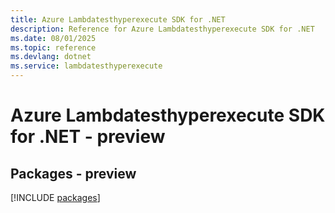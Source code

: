 ```yaml
---
title: Azure Lambdatesthyperexecute SDK for .NET
description: Reference for Azure Lambdatesthyperexecute SDK for .NET
ms.date: 08/01/2025
ms.topic: reference
ms.devlang: dotnet
ms.service: lambdatesthyperexecute
---
```

# Azure Lambdatesthyperexecute SDK for .NET - preview
## Packages - preview
[!INCLUDE [packages](lambdatesthyperexecute-index.md)]